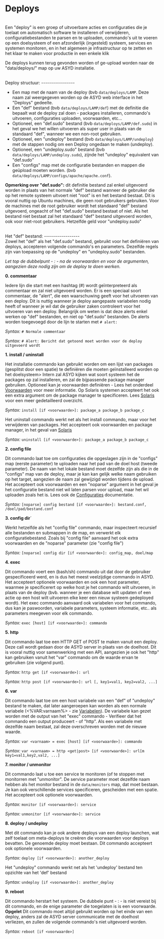 Deploys
=======
<br/>
Een "deploy" is een groep of uitvoerbare acties en configuraties die je
 toelaat om automatisch software te installeren of verwijderen,
 configuratiebestanden te parsen en te uploaden, commando's uit te
 voeren op een doelsysteem of een afzonderlijk (ingesteld) systeem,
 services en systemen monitoren, en in het algemeen je infrastructuur
 op te zetten en het klaar te maken voor productie in een enkele klik

De deploys kunnen terug gevonden worden of ge-upload worden naar de
 "data/deploys/" map op uw ASYD installatie.

<br/>
Deploy structuur:
-----------------
<br/>

* Een map met de naam van de deploy (bvb `data/deploys/LAMP`. Deze naam
 zal weergegeven worden op de ASYD web interface in het "Deploys"
 gedeelte.
* Een "def" bestand (bvb `data/deploys/LAMP/def`) met de definitie die
 bepaalt wat de deploy zal doen - packages installeren, commando's
 uitvoeren, configuraties uploaden, voorwaarden, etc...
* Optioneel, een "def.sudo" bestand (bvb `data/deploys/LAMP/def.sudo`)
 in het geval we het willen uitvoeren als super user in plaats van de
 standaard "def", wanneer we een non-root gebruiken.
* Optioneel, een "undeploy" bestand (bvb `data/deploys/LAMP/undeploy`)
 met de stappen nodig om een Deploy ongedaan te maken (undeploy).
* Optioneel, een "undeploy.sudo" bestand (bvb
 `data/deploys/LAMP/undeploy.sudo`), zijnde het "undeploy" equivalent
 van "def.sudo"
* Een "configs" map met de configuratie bestanden en mappen die
 geüpload moeten worden. (bvb
 `data/deploys/LAMP/configs/apache/apache.conf`).

**Opmerking over "def.sudo":** dit definitie bestand zal enkel
 uitgevoerd worden in plaats van het normale "def" bestand wanneer de
 gebruiker die op het remote systeem uitvoert niet "root" is en het
 bestand bestaat. Dit is vooral nuttig op Ubuntu machines, die geen
 root gebruikers gebruiken. Voor de machines met de root gebruiker wordt
 het standaard "def" bestand uitgevoerd, ongeacht of het "def.sudo"
 bestand bestaat of niet. Als het bestand niet bestaat zal het standaard
 "def" bestand uitgevoerd worden, ook voor niet-root gebruikers.
 Hetzelfde geld voor "undeploy.sudo"

<br/>
Het "def" bestand:
------------------
<br/>
Zowel het "def" als het "def.sudo" bestand, gebruikt voor het
 definiëren van deploys, accepteren volgende commando's en parameters.
 Dezelfde regels zijn van toepassing op de "undeploy" en
 "undeploy.sudo" bestanden.

*Let top de dubbelpunt - : - na de voorwaarden en voor de argumenten,
 aangezien deze nodig zijn om de deploy te doen werken.*

**0. commentaar**

Iedere lijn die start met een hashtag (#) wordt geïnterpreteerd als
 commentaar en zal niet uitgevoerd worden. Er is een speciaal soort
 commentaar, de "alert", die een waarschuwing geeft voor het uitvoeren
 van een deploy. Dit is nuttig wanneer je deploy aangepaste variabelen
 nodig heeft of wanneer je wil dat de gebruiker zaken controleert voor
 het uitvoeren van een deploy. Belangrijk om weten is dat deze alerts
 enkel werken op "def" bestanden, en niet op "def.sudo" bestanden.
De alerts worden toegevoegd door de lijn te starten met `# alert:`

*Syntax:* `# Normale commentaar`

*Syntax:* `# Alert: Bericht dat getoond moet worden voor de deploy
 uitgevoerd wordt`

**1. install / uninstall**

Het installatie commando kan gebruikt worden om een lijst van packages
 (gesplitst door een spatie) te definiëren die moeten geïnstalleerd
 worden op het doelsysteem> Intern zal ASYD kijken wat soort systeem
 het de packages op zal installeren, en zal de bijpassende package
 manager gebruiken. Optioneel kan je voorwaarden definiëren - Lees
 het onderdeel [Voorwaarden](conditionals.md) voor meer informatie.
Op Solaris systemen accepteert het ook een extra argument om de package
 manager te specificeren. Lees [Solaris](solaris.md) voor een meer
 gedetailleerd overzicht.

*Syntax:* `install [if <voorwaarde>]: package_a package_b package_c`

Het uninstall commando werkt net als het install commando, maar voor
 het verwijderen van packages. Het accepteert ook voorwaarden en
 package manager, in het geval van [Solaris](solaris.md)

*Syntax:* `uninstall [if <voorwaarde>]: package_a package_b package_c`

**2. config file**

Dit commando laat toe om configuraties die opgeslagen zijn in de "configs"
 map (eerste parameter) te uploaden naar het pad van de doel host
 (tweede parameter). De naam van het lokale bestand moet dezelfde zijn
 als die in de "configs" map van de deploy, maar je kan kan gelijk
 welke naam gebruiken op het target, aangezien de naam zal gewijzigd
 worden tijdens de upload. Het accepteert ook voorwaarden en een
 "noparse" argument in het geval je het configuratie bestand niet wil
 laten parsen voor upload, maar het wil uploaden zoals het is.
Lees ook de [Configuraties](configurations.md) documentatie.

*Syntax:* `[noparse] config bestand [if <voorwaarde>]: bestand.conf,
 /doel/pad/bestand.conf`

**3. config dir**`

Werkt hetzelfde als het "config file" commando, maar inspecteert
 recursief alle bestanden en submappen in de map, en verwerkt elk
 configuratiebestand. Zoals bij "config file" aanvaard het ook extra
 voorwaarden en de "noparse" parameter (zie "config file")

*Syntax:* `[noparse] config dir [if <voorwaarde>]: config_map, doel/map`

**4. exec**

Dit commando voert een (bash/sh) commando uit dat door de gebruiker
 gespecificeerd werd, en is dus het meest veelzijdige commando in ASYD.
Het accepteert optionele voorwaarden en ook een host parameter, waarmee
 je specificerert op welke host je het commando wilt uitvoeren, in plaats
 van de deploy (bvb. wanneer je een database wilt updaten of een actie
 op een host wilt uitvoeren elke keer een nieuw systeem gedeployed
 wordt). Het exec commando aanvaard ook variabelen voor het commando,
 dus kan je paswoorden, variabele parameters, systeem informatie, etc..
 als parameters meegeven voor elk commando.

*Syntax:* `exec [host] [if <voorwaarde>]: commando`

**5. http**

Dit commando laat toe een HTTP GET of POST te maken vanuit een deploy.
 Deze call wordt gedaan door de ASYD server in plaats van de doelhost.
 Dit is vooral nuttig voor samenwerking met een API, aangezien je ook
 het "http" kan gebruiken vanuit het "var" commando om de waarde ervan
 te gebruiken (zie volgend punt).

*Syntax:* `http get [if <voorwaarde>]: url`

*Syntax:* `http post [if <voorwaarde>]: url [, key1=val1, key2=val2, ...]`

**6. var**

Dit commando laat toe om een host variabele van een "def" of "undeploy"
 bestand te maken, dat later aangeroepen kan worden als een normale
 variabele (<%VAR:varnaam%> - zie [Variabelen](variables.md)). De
 variabele kan gezet worden met de output van het "exec" commando -
 Verifieer dat het commando een output produceert - of "http". Als een
 variabele met dezelfde naam bestaat, zal deze overschreven worden met
 de nieuwe waarde.

*Syntax:* `var <varnaam> = exec [host] [if <voorwaarde>]: commando`

*Syntax:* `var <varnaam> = http <get|post> [if <voorwaarde>]: url[m key1=val1,key2,val2, ...]`

**7. monitor / unmonitor**

Dit commando laat u toe een service te monitoren (of te stoppen met
 monitorren met "unmonitor". De service parameter moet dezelfde naam
 hebben als het monitor bestand in de `data/monitors` map, dat moet
 bestaan. Je kan ook verschillende services specificeren, gescheiden
 met een spatie. Het accepteert ook optionele voorwaarden.

*Syntax:* `monitor [if <voorwaarde>]: service`

*Syntax:* `unmonitor [if <voorwaarde>]: service`

**8. deploy / undeploy**

Met dit commando kan je ook andere deploys van een deploy launchen, wat
 zelf toelaat om meta-deploys te creëren die voorwaarden voor deploys
 bevatten. De genoemde deploy moet bestaan. Dit commando accepteert ook
 optionele voorwaarden.

*Syntax:* `deploy [if <voorwaarde>]: another_deploy`

Het "undeploy" commando werkt net als het 'undeploy' bestand ten
 opzichte van het 'def' bestand

*Syntax:* `undeploy [if <voorwaarde>]: another_deploy`

**9. reboot**

Dit commando herstart het systeem. De dubbele punt - : -  is niet
 vereist bij dit commando, en de enige parameter die toegelaten is is
 een voorwaarde. **Opgelet** Dit commando moet altijd gebruikt worden
 op het einde van een deploy, anders zal de ASYD server communicatie
 met de doelhost verliezen, en zullen de volgende commando's niet
 uitgevoerd worden.

*Syntax:* `reboot [if <voorwaarde>]`
